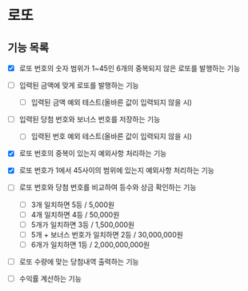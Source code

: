 # 로또

## 기능 목록
- [X] 로또 번호의 숫자 범위가 1~45인 6개의 중복되지 않은 로또를 발행하는 기능
- [ ] 입력된 금액에 맞게 로또를 발행하는 기능 
  - [ ] 입력된 금액 예외 테스트(올바른 값이 입력되지 않을 시)
- [ ] 입력된 당첨 번호와 보너스 번호를 저장하는 기능
  - [ ] 입력된 번호 예외 테스트(올바른 값이 입력되지 않을 시)
- [X] 로또 번호의 중복이 있는지 예외사항 처리하는 기능
- [X] 로또 번호가 1에서 45사이의 범위에 있는지 예외사항 처리하는 기능
- [ ] 로또 번호와 당첨 번호를 비교하여 등수와 상금 확인하는 기능 
    - [ ] 3개 일치하면 5등 / 5,000원
    - [ ] 4개 일치하면 4등 / 50,000원
    - [ ] 5개가 일치하면 3등 / 1,500,000원
    - [ ] 5개 + 보너스 번호가 일치하면 2등 / 30,000,000원
    - [ ] 6개가 일치하면 1등 / 2,000,000,000원
- [ ] 로또 수량에 맞는 당첨내역 출력하는 기능
- [ ] 수익률 계산하는 기능

